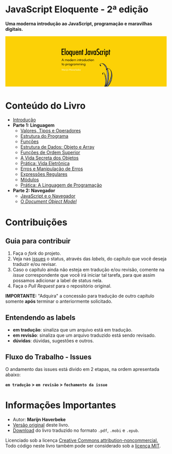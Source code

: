 # JavaScript Eloquente - 2ª edição

**Uma moderna introdução ao JavaScript, programação e maravilhas digitais.**

![JavaScript Eloquente](img/eloq-js.jpg)


# Conteúdo do Livro

* [Introdução](https://github.com/eoop/eloquente-javascript/blob/master/chapters/00-introducao.md)
* **Parte 1: Linguagem**
	* [Valores, Tipos e Operadores](https://github.com/eoop/eloquente-javascript/blob/master/chapters/01-valores-tipos-operadores.md)
	* [Estrutura do Programa](https://github.com/eoop/eloquente-javascript/blob/master/chapters/02-estrutura-do-programa.md)
	* [Funções](https://github.com/eoop/eloquente-javascript/blob/master/chapters/03-funcoes.md)
	* [Estrutura de Dados: Objeto e Array](https://github.com/eoop/eloquente-javascript/blob/master/chapters/04-estruturas-de-dados.md)
	* [Funções de Ordem Superior](https://github.com/eoop/eloquente-javascript/blob/master/chapters/05-funcoes-de-ordem-superior.md)
	* [A Vida Secreta dos Objetos](https://github.com/eoop/eloquente-javascript/blob/master/chapters/06-a-vida-secreta-dos-objetos.md)
	* [Prática: Vida Eletrônica](https://github.com/eoop/eloquente-javascript/blob/master/chapters/07-pratica-vida-eletronica.md)
	* [Erros e Manipulação de Erros](https://github.com/eoop/eloquente-javascript/blob/master/chapters/08-erros-e-manipulacao-de-erros.md)
	* [Expressões Regulares](https://github.com/eoop/eloquente-javascript/blob/master/chapters/09-expressoes-regulares.md)
	* [Módulos](https://github.com/eoop/eloquente-javascript/blob/master/chapters/10-modulos.md)
	* [Prática: A Linguagem de Programação](https://github.com/eoop/eloquente-javascript/blob/master/chapters/11-pratica-linguagem-de-programacao.md)
* **Parte 2: Navegador**
	* [JavaScript e o Navegador](https://github.com/eoop/eloquente-javascript/blob/master/chapters/12-javascript-e-o-navegador.md)
	* [O *Document Object Model*](https://github.com/eoop/eloquente-javascript/blob/master/chapters/13-document-object-model.md)


# Contribuições

## Guia para contribuir

1. Faça o _fork_ do projeto.
2. Veja nas [issues](https://github.com/cerebrobr/eloquente-javascript/issues) o status, através das *labels*, do capítulo que você deseja traduzir e/ou revisar.
3. Caso o capítulo ainda não esteja em tradução e/ou revisão, comente na _issue_ correspondente que você irá iniciar tal tarefa, para que assim possamos adicionar a label de status nela.
4. Faça o _Pull Request_ para o repositório original.

**IMPORTANTE:** "Adquira" a concessão para tradução de outro capítulo somente **após** terminar o anteriormente solicitado.

## Entendendo as labels

* **em tradução**: sinaliza que um arquivo está em tradução.
* **em revisão**: sinaliza que um arquivo traduzido está sendo revisado.
* **dúvidas**: dúvidas, sugestões e outros.

## Fluxo do Trabalho - Issues

O andamento das issues está divido em 2 etapas, na ordem apresentada abaixo:

**`em tradução` > `em revisão` > `fechamento da issue`**


# Informações Importantes

- Autor: **Marijn Haverbeke**
- [Versão original](http://eloquentjavascript.net/2nd_edition/preview/) deste livro.
- [Download](https://leanpub.com/eloquentejavascript) do livro traduzido no formato `.pdf`, `.mobi` e `.epub`. 

Licenciado sob a licença [Creative Commons attribution-noncommercial.](http://creativecommons.org/licenses/by-nc/3.0/) 
Todo código neste livro também pode ser considerado sob a [licença MIT](http://opensource.org/licenses/MIT).
